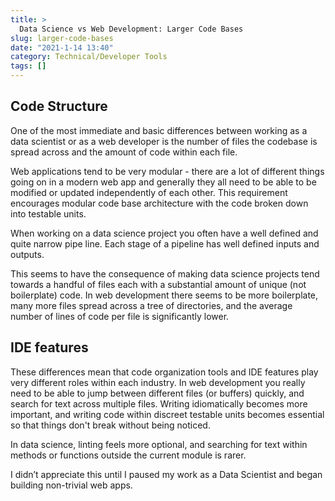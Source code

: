 ```yaml
---
title: >
  Data Science vs Web Development: Larger Code Bases
slug: larger-code-bases
date: "2021-1-14 13:40"
category: Technical/Developer Tools
tags: []
---
```


## Code Structure

One of the most immediate and basic differences between working as a data
scientist or as a web developer is the number of files the codebase
is spread across and the amount of code within each file.

Web applications tend to be very modular - there are a lot of different things
going on in a modern web app and generally they all need to be able to be
modified or updated independently of each other. This requirement encourages
modular code base architecture with the code broken down into testable units.

When working on a data science project you often have a well defined and quite narrow pipe line. Each stage of a pipeline has well defined inputs and outputs.

This seems to have the consequence of making data science projects tend towards a handful of files each with a substantial amount of unique (not boilerplate) code. In web development there seems to be more boilerplate, many more
files spread across a tree of directories, and the average number of lines of code per file is significantly lower.

## IDE features

These differences mean that code organization tools and IDE features play very
different roles within each industry. In web development you really need to be able to jump between different files (or buffers) quickly, and search for text across multiple files. Writing idiomatically becomes more important, and writing code within discreet testable units becomes essential so that things don't break without being noticed.

In data science, linting feels more optional, and searching for text within methods or functions outside the current module is rarer.

I didn’t appreciate this until I paused my work as a Data Scientist and began building non-trivial web apps.
